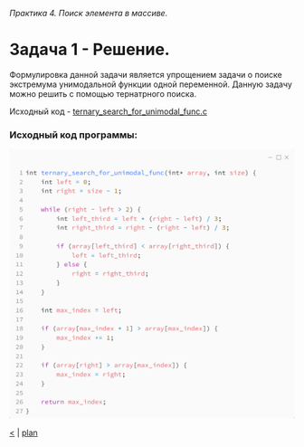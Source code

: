_Практика 4. Поиск элемента в массиве._

# Задача 1 - Решение.

Формулировка данной задачи является упрощением задачи о поиске экстремума унимодальной функции одной переменной. Данную задачу можно решить с помощью тернатрного поиска.

Исходный код - [ternary_search_for_unimodal_func.c](../src/ternary_search_for_unimodal_func.c)

### Исходный код программы:
![](images/ternary_search_for_unimodal_func_code.png)

[<](7.md) | [plan](../practice.md)
